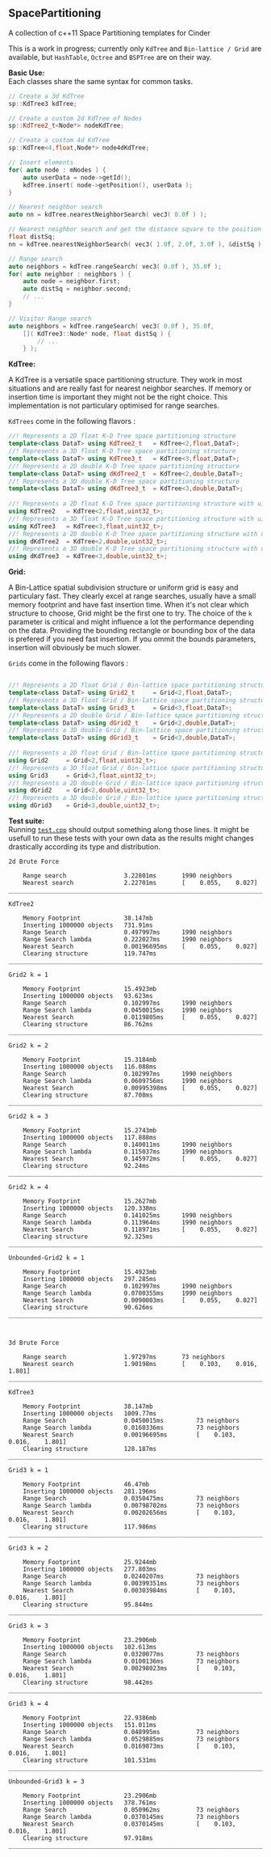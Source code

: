 ## SpacePartitioning
A collection of c++11 Space Partitioning templates for Cinder

This is a work in progress; currently only ```KdTree``` and ```Bin-lattice / Grid``` are available, but ```HashTable```, ```Octree``` and ```BSPTree``` are on their way.

**Basic Use:**  
Each classes share the same syntax for common tasks.

```c++
// Create a 3d KdTree
sp::KdTree3 kdTree; 

// Create a custom 2d KdTree of Nodes
sp::KdTree2_t<Node*> nodeKdTree; 

// Create a custom 4d KdTree
sp::KdTree<4,float,Node*> node4dKdTree; 

// Insert elements
for( auto node : mNodes ) {
	auto userData = node->getId();
	kdTree.insert( node->getPosition(), userData );
}

// Nearest neighbor search
auto nn = kdTree.nearestNeighborSearch( vec3( 0.0f ) );

// Nearest neighbor search and get the distance square to the position
float distSq;
nn = kdTree.nearestNeighborSearch( vec3( 1.0f, 2.0f, 3.0f ), &distSq );

// Range search
auto neighbors = kdTree.rangeSearch( vec3( 0.0f ), 35.0f );
for( auto neighbor : neighbors ) {
	auto node = neighbor.first;
	auto distSq = neighbor.second;
	// ...
}

// Visitor Range search
auto neighbors = kdTree.rangeSearch( vec3( 0.0f ), 35.0f, 
	[]( KdTree3::Node* node, float distSq ) {
		// ...
	} );

```

**KdTree:**

A KdTree is a versatile space partitioning structure. They work in most situations and are really fast for nearest neighbor searches. If memory or insertion time is important they might not be the right choice. This implementation is not particulary optimised for range searches.

```KdTrees``` come in the following flavors :
```c++
//! Represents a 2D float K-D Tree space partitioning structure
template<class DataT> using KdTree2_t	= KdTree<2,float,DataT>;
//! Represents a 3D float K-D Tree space partitioning structure
template<class DataT> using KdTree3_t	= KdTree<3,float,DataT>;
//! Represents a 2D double K-D Tree space partitioning structure
template<class DataT> using dKdTree2_t	= KdTree<2,double,DataT>;
//! Represents a 3D double K-D Tree space partitioning structure
template<class DataT> using dKdTree3_t	= KdTree<3,double,DataT>;
	
//! Represents a 2D float K-D Tree space partitioning structure with uint32_t data
using KdTree2	= KdTree<2,float,uint32_t>;
//! Represents a 3D float K-D Tree space partitioning structure with uint32_t data
using KdTree3	= KdTree<3,float,uint32_t>;
//! Represents a 2D double K-D Tree space partitioning structure with uint32_t data
using dKdTree2	= KdTree<2,double,uint32_t>;
//! Represents a 3D double K-D Tree space partitioning structure with uint32_t data
using dKdTree3	= KdTree<3,double,uint32_t>;
```

**Grid:**

A Bin-Lattice spatial subdivision structure or uniform grid is easy and particulary fast. They clearly excel at range searches, usually have a small memory footprint and have fast insertion time. When it's not clear which structure to choose, Grid might be the first one to try. The choice of the ```k``` parameter is critical and might influence a lot the performance depending on the data. Providing the bounding rectangle or bounding box of the data is prefered if you need fast insertion. If you ommit the bounds parameters, insertion will obviously be much slower.

```Grids``` come in the following flavors :
```c++

//! Represents a 2D float Grid / Bin-lattice space partitioning structure
template<class DataT> using Grid2_t		= Grid<2,float,DataT>;
//! Represents a 3D float Grid / Bin-lattice space partitioning structure
template<class DataT> using Grid3_t		= Grid<3,float,DataT>;
//! Represents a 2D double Grid / Bin-lattice space partitioning structure
template<class DataT> using dGrid2_t	= Grid<2,double,DataT>;
//! Represents a 3D double Grid / Bin-lattice space partitioning structure
template<class DataT> using dGrid3_t	= Grid<3,double,DataT>;
	
//! Represents a 2D float Grid / Bin-lattice space partitioning structure with uint32_t data
using Grid2		= Grid<2,float,uint32_t>;
//! Represents a 3D float Grid / Bin-lattice space partitioning structure with uint32_t data
using Grid3		= Grid<3,float,uint32_t>;
//! Represents a 2D double Grid / Bin-lattice space partitioning structure with uint32_t data
using dGrid2	= Grid<2,double,uint32_t>;
//! Represents a 3D double Grid / Bin-lattice space partitioning structure with uint32_t data
using dGrid3	= Grid<3,double,uint32_t>;
```

**Test suite:**  
Running [```test.cpp```](test.cpp) should output something along those lines. It might be usefull to run these tests with your own data as the results might changes drastically according its type and distribution.

```
2d Brute Force

	Range search 				3.22801ms 		1990 neighbors
	Nearest search 				2.22701ms 		[    0.055,    0.027]
_____________________________________________________________________________________________

KdTree2

	Memory Footprint 			38.147mb
	Inserting 1000000 objects 	731.91ms
	Range Search 				0.497997ms 		1990 neighbors
	Range Search lambda 		0.222027ms 		1990 neighbors
	Nearest Search 				0.00196695ms 	[    0.055,    0.027]
	Clearing structure 			119.747ms
_____________________________________________________________________________________________

Grid2 k = 1

	Memory Footprint 			15.4923mb
	Inserting 1000000 objects 	93.623ms
	Range Search 				0.102997ms 		1990 neighbors
	Range Search lambda 		0.0450015ms 	1990 neighbors
	Nearest Search 				0.0119805ms 	[    0.055,    0.027]
	Clearing structure 			86.762ms
_____________________________________________________________________________________________

Grid2 k = 2

	Memory Footprint 			15.3184mb
	Inserting 1000000 objects 	116.088ms
	Range Search 				0.102997ms 		1990 neighbors
	Range Search lambda 		0.0609756ms 	1990 neighbors
	Nearest Search 				0.00995398ms 	[    0.055,    0.027]
	Clearing structure 			87.708ms
_____________________________________________________________________________________________

Grid2 k = 3

	Memory Footprint 			15.2743mb
	Inserting 1000000 objects 	117.888ms
	Range Search 				0.140011ms 		1990 neighbors
	Range Search lambda 		0.115037ms 		1990 neighbors
	Nearest Search 				0.145972ms 		[    0.055,    0.027]
	Clearing structure 			92.24ms
_____________________________________________________________________________________________

Grid2 k = 4

	Memory Footprint 			15.2627mb
	Inserting 1000000 objects 	120.338ms
	Range Search 				0.141025ms 		1990 neighbors
	Range Search lambda 		0.113964ms 		1990 neighbors
	Nearest Search 				0.118971ms 		[    0.055,    0.027]
	Clearing structure 			92.325ms
_____________________________________________________________________________________________

Unbounded-Grid2 k = 1

	Memory Footprint 			15.4923mb
	Inserting 1000000 objects 	297.285ms
	Range Search 				0.102997ms 		1990 neighbors
	Range Search lambda 		0.0700355ms 	1990 neighbors
	Nearest Search 				0.0090003ms 	[    0.055,    0.027]
	Clearing structure 			90.626ms
_____________________________________________________________________________________________



3d Brute Force

	Range search 				1.97297ms 		73 neighbors
	Nearest search 				1.90198ms 		[    0.103,    0.016,    1.801]
_____________________________________________________________________________________________

KdTree3

	Memory Footprint 			38.147mb
	Inserting 1000000 objects 	1009.77ms
	Range Search 				0.0450015ms 		73 neighbors
	Range Search lambda 		0.0160336ms 		73 neighbors
	Nearest Search 				0.00196695ms 		[    0.103,    0.016,    1.801]
	Clearing structure 			128.187ms
_____________________________________________________________________________________________

Grid3 k = 1

	Memory Footprint 			46.47mb
	Inserting 1000000 objects 	281.196ms
	Range Search 				0.0350475ms 		73 neighbors
	Range Search lambda 		0.00798702ms 		73 neighbors
	Nearest Search 				0.00202656ms 		[    0.103,    0.016,    1.801]
	Clearing structure 			117.986ms
_____________________________________________________________________________________________

Grid3 k = 2

	Memory Footprint 			25.9244mb
	Inserting 1000000 objects 	277.803ms
	Range Search 				0.0240207ms 		73 neighbors
	Range Search lambda 		0.00399351ms 		73 neighbors
	Nearest Search 				0.00303984ms 		[    0.103,    0.016,    1.801]
	Clearing structure 			95.844ms
_____________________________________________________________________________________________

Grid3 k = 3

	Memory Footprint 			23.2906mb
	Inserting 1000000 objects 	102.613ms
	Range Search 				0.0320077ms 		73 neighbors
	Range Search lambda 		0.0100136ms 		73 neighbors
	Nearest Search 				0.00298023ms 		[    0.103,    0.016,    1.801]
	Clearing structure 			98.442ms
_____________________________________________________________________________________________

Grid3 k = 4

	Memory Footprint 			22.9386mb
	Inserting 1000000 objects 	151.011ms
	Range Search 				0.048995ms 			73 neighbors
	Range Search lambda 		0.0529885ms 		73 neighbors
	Nearest Search 				0.0169873ms 		[    0.103,    0.016,    1.801]
	Clearing structure 			101.531ms
_____________________________________________________________________________________________

Unbounded-Grid3 k = 3

	Memory Footprint 			23.2906mb
	Inserting 1000000 objects 	378.761ms
	Range Search 				0.050962ms 			73 neighbors
	Range Search lambda 		0.0370145ms 		73 neighbors
	Nearest Search 				0.0370145ms 		[    0.103,    0.016,    1.801]
	Clearing structure 			97.918ms
_____________________________________________________________________________________________

```